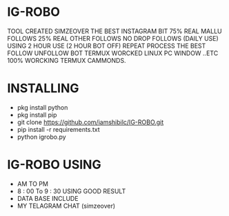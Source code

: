 # IG-ROBO
TOOL CREATED SIMZEOVER
THE BEST INSTAGRAM BIT
75% REAL MALLU FOLLOWS
25% REAL OTHER FOLLOWS
NO DROP FOLLOWS (DAILY USE)
USING 2 HOUR USE (2 HOUR BOT OFF) REPEAT PROCESS
THE BEST FOLLOW UNFOLLOW BOT TERMUX WORCKED
LINUX PC WINDOW ..ETC 100% WORCKING
TERMUX CAMMONDS.

# INSTALLING 

- pkg install python
- pkg install pip
- git clone https://github.com/iamshibilc/IG-ROBO.git
- pip install -r requirements.txt
- python igrobo.py

# IG-ROBO USING 
- AM TO PM
- 8 : 00 To 9 : 30 USING GOOD RESULT
- DATA BASE INCLUDE
- MY TELAGRAM CHAT (simzeover) 
